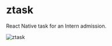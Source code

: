 # ztask
React Native task for an Intern admission.

![ztask](https://user-images.githubusercontent.com/28343547/39710170-b56ab524-5224-11e8-881e-dfbd6c13c4cb.jpg)
